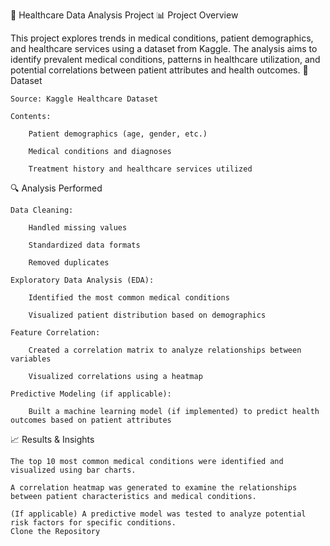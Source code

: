 🏥 Healthcare Data Analysis Project
📊 Project Overview

This project explores trends in medical conditions, patient demographics, and healthcare services using a dataset from Kaggle. The analysis aims to identify prevalent medical conditions, patterns in healthcare utilization, and potential correlations between patient attributes and health outcomes.
📂 Dataset

    Source: Kaggle Healthcare Dataset

    Contents:

        Patient demographics (age, gender, etc.)

        Medical conditions and diagnoses

        Treatment history and healthcare services utilized

🔍 Analysis Performed

    Data Cleaning:

        Handled missing values

        Standardized data formats

        Removed duplicates

    Exploratory Data Analysis (EDA):

        Identified the most common medical conditions

        Visualized patient distribution based on demographics

    Feature Correlation:

        Created a correlation matrix to analyze relationships between variables

        Visualized correlations using a heatmap

    Predictive Modeling (if applicable):

        Built a machine learning model (if implemented) to predict health outcomes based on patient attributes

📈 Results & Insights

    The top 10 most common medical conditions were identified and visualized using bar charts.

    A correlation heatmap was generated to examine the relationships between patient characteristics and medical conditions.

    (If applicable) A predictive model was tested to analyze potential risk factors for specific conditions.
    Clone the Repository
